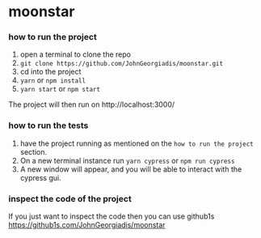 # moonstar

### how to run the project

1. open a terminal to clone the repo
2. `git clone https://github.com/JohnGeorgiadis/moonstar.git`
3. cd into the project
4. `yarn` or `npm install`
5. `yarn start` or `npm start`

The project will then run on http://localhost:3000/

### how to run the tests
1. have the project running as mentioned on the `how to run the project` section.
2. On a new terminal instance run `yarn cypress` or `npm run cypress`
3. A new window will appear, and you will be able to interact with the cypress gui.

### inspect the code of the project
If you just want to inspect the code then you can use github1s
https://github1s.com/JohnGeorgiadis/moonstar